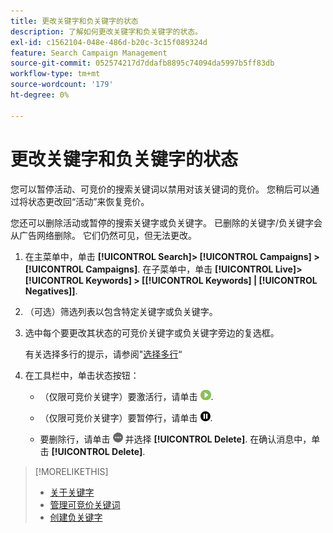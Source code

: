 ```yaml
---
title: 更改关键字和负关键字的状态
description: 了解如何更改关键字和负关键字的状态。
exl-id: c1562104-048e-486d-b20c-3c15f089324d
feature: Search Campaign Management
source-git-commit: 052574217d7ddafb8895c74094da5997b5ff83db
workflow-type: tm+mt
source-wordcount: '179'
ht-degree: 0%

---
```


# 更改关键字和负关键字的状态

您可以暂停活动、可竞价的搜索关键词以禁用对该关键词的竞价。 您稍后可以通过将状态更改回“活动”来恢复竞价。

您还可以删除活动或暂停的搜索关键字或负关键字。 已删除的关键字/负关键字会从广告网络删除。 它们仍然可见，但无法更改。

1. 在主菜单中，单击 **[!UICONTROL Search]> [!UICONTROL Campaigns] >[!UICONTROL Campaigns]**. 在子菜单中，单击 **[!UICONTROL Live]> [!UICONTROL Keywords] > \[[!UICONTROL Keywords] \| [!UICONTROL Negatives]\]**.

1. （可选）筛选列表以包含特定关键字或负关键字。

1. 选中每个要更改其状态的可竞价关键字或负关键字旁边的复选框。

   有关选择多行的提示，请参阅&quot;[选择多行](/help/search-social-commerce/common-tasks/navigation-editing-selection/multiple-rows-select.md)“

1. 在工具栏中，单击状态按钮：

   * （仅限可竞价关键字）要激活行，请单击 ![激活](/help/search-social-commerce/assets/activate.png "激活").

   * （仅限可竞价关键字）要暂停行，请单击 ![暂停](/help/search-social-commerce/assets/pause.png "暂停").

   * 要删除行，请单击 ![更多](/help/search-social-commerce/assets/more.png "更多") 并选择 **[!UICONTROL Delete]**. 在确认消息中，单击 **[!UICONTROL Delete]**.

>[!MORELIKETHIS]
>
>* [关于关键字](keyword-about.md)
>* [管理可竞价关键词](keyword-manage.md)
>* [创建负关键字](keyword-negative-create.md)
